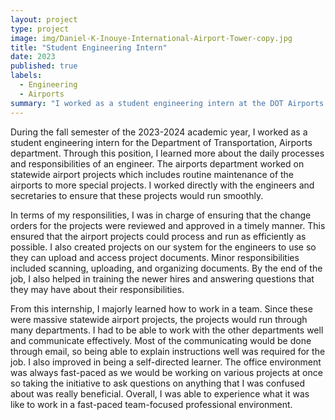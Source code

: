 ```yaml
---
layout: project
type: project
image: img/Daniel-K-Inouye-International-Airport-Tower-copy.jpg
title: "Student Engineering Intern"
date: 2023
published: true
labels:
  - Engineering
  - Airports
summary: "I worked as a student engineering intern at the DOT Airports during the Fall 2023 semester."
---
```




During the fall semester of the 2023-2024 academic year, I worked as a student engineering intern for the Department of Transportation, Airports department. Through this position, I learned more about the daily processes and responsibilities of an engineer. The airports department worked on statewide airport projects which includes routine maintenance of the airports to more special projects. I worked directly with the engineers and secretaries to ensure that these projects would run smoothly.

In terms of my responsilities, I was in charge of ensuring that the change orders for the projects were reviewed and approved in a timely manner. This ensured that the airport projects could process and run as efficiently as possible. I also created projects on our system for the engineers to use so they can upload and access project documents. Minor responsibilities included scanning, uploading, and organizing documents. By the end of the job, I also helped in training the newer hires and answering questions that they may have about their responsibilities.

From this internship, I majorly learned how to work in a team. Since these were massive statewide airport projects, the projects would run through many departments. I had to be able to work with the other departments well and communicate effectively. Most of the communicating would be done through email, so being able to explain instructions well was required for the job. I also improved in being a self-directed learner. The office environment was always fast-paced as we would be working on various projects at once so taking the initiative to ask questions on anything that I was confused about was really beneficial. Overall, I was able to experience what it was like to work in a fast-paced team-focused professional environment.




